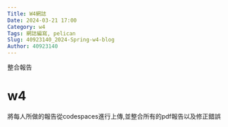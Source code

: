 ```yaml
---
Title: W4網誌
Date: 2024-03-21 17:00
Category: w4
Tags: 網誌編寫, pelican
Slug: 40923140_2024-Spring-w4-blog
Author: 40923140
---
```


整合報告

<!-- PELICAN_END_SUMMARY -->

# w4
將每人所做的報告從codespaces進行上傳,並整合所有的pdf報告以及修正錯誤